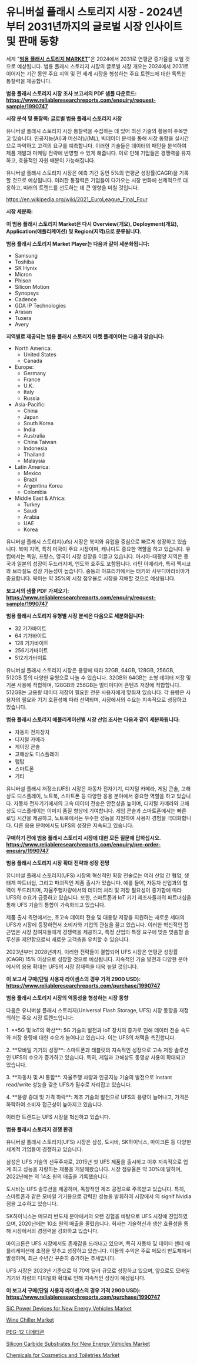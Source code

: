 <p><h1>유니버설 플래시 스토리지 시장 - 2024년부터 2031년까지의 글로벌 시장 인사이트 및 판매 동향</h1></p><p>세계 "<strong><a href="https://www.reliableresearchreports.com/universal-flash-storage-r1990747">범용 플래시 스토리지 MARKET</a></strong>"은 2024에서 2031로 연평균 증가율을 보일 것으로 예상됩니다. 범용 플래시 스토리지 시장의 글로벌 시장 개요는 2024에서 2031로 이어지는 기간 동안 주요 지역 및 전 세계 시장을 형성하는 주요 트렌드에 대한 독특한 통찰력을 제공합니다.</p>
<p><strong>범용 플래시 스토리지 시장 조사 보고서의 PDF 샘플 다운로드: <a href="https://www.reliableresearchreports.com/enquiry/request-sample/1990747">https://www.reliableresearchreports.com/enquiry/request-sample/1990747</a></strong></p>
<p><strong>시장 분석 및 통찰력: 글로벌 범용 플래시 스토리지 시장</strong></p>
<p><p>유니버설 플래시 스토리지 시장 통찰력을 수집하는 데 있어 최신 기술의 활용이 주목받고 있습니다. 인공지능(AI)과 머신러닝(ML), 빅데이터 분석을 통해 시장 동향을 실시간으로 파악하고 고객의 요구를 예측합니다. 이러한 기술들은 데이터의 패턴을 분석하여 제품 개발과 마케팅 전략에 반영할 수 있게 해줍니다. 이로 인해 기업들은 경쟁력을 유지하고, 효율적인 자원 배분이 가능해집니다. </p><p>유니버설 플래시 스토리지 시장은 예측 기간 동안 5%의 연평균 성장률(CAGR)을 기록할 것으로 예상됩니다. 이러한 통찰력은 기업들이 다가오는 시장 변화에 선제적으로 대응하고, 미래의 트렌드를 선도하는 데 큰 영향을 미칠 것입니다.</p></p>
<p><a href="%7CAUTHORITHY_DOMAIN_URL%7C">https://en.wikipedia.org/wiki/2021_EuroLeague_Final_Four</a></p>
<p><strong>시장 세분화:</strong></p>
<p><strong>이 범용 플래시 스토리지 Market은 다시 Overview(개요), Deployment(개요), Application(애플리케이션) 및 Region(지역)으로 분류됩니다.</strong></p>
<p><strong>범용 플래시 스토리지 Market Player는 다음과 같이 세분화됩니다:</strong></p>
<p><ul><li>Samsung</li><li>Toshiba</li><li>SK Hynix</li><li>Micron</li><li>Phison</li><li>Silicon Motion</li><li>Synopsys</li><li>Cadence</li><li>GDA IP Technologies</li><li>Arasan</li><li>Tuxera</li><li>Avery</li></ul></p>
<p><strong>지역별로 제공되는 범용 플래시 스토리지 마켓 플레이어는 다음과 같습니다:</strong></p>
<p><ul>
    <li>
        North America:
        <ul>
            <li>United States</li>
            <li>Canada</li>
        </ul>
    </li>
    <li>
        Europe:
        <ul>
            <li>Germany</li>
            <li>France</li>
            <li>U.K.</li>
            <li>Italy</li>
            <li>Russia</li>
        </ul>
    </li>
    <li>
        Asia-Pacific:
        <ul>
            <li>China</li>
            <li>Japan</li>
            <li>South Korea</li>
            <li>India</li>
            <li>Australia</li>
            <li>China Taiwan</li>
            <li>Indonesia</li>
            <li>Thailand</li>
            <li>Malaysia</li>
        </ul>
    </li>
    <li>
        Latin America:
        <ul>
            <li>Mexico</li>
            <li>Brazil</li>
            <li>Argentina Korea</li>
            <li>Colombia</li>
        </ul>
    </li>
    <li>
        Middle East & Africa:
        <ul>
            <li>Turkey</li>
            <li>Saudi</li>
            <li>Arabia</li>
            <li>UAE</li>
            <li>Korea</li>
        </ul>
    </li>
    </ul></p>
<p><p>유니버설 플래시 스토리지(ufs) 시장은 북미와 유럽을 중심으로 빠르게 성장하고 있습니다. 북미 지역, 특히 미국이 주요 시장이며, 캐나다도 중요한 역할을 하고 있습니다. 유럽에서는 독일, 프랑스, 영국이 시장 성장을 이끌고 있습니다. 아시아-태평양 지역은 중국과 일본의 성장이 두드러지며, 인도와 호주도 포함됩니다. 라틴 아메리카, 특히 멕시코와 브라질도 성장 가능성이 높습니다. 중동과 아프리카에서는 터키와 사우디아라비아가 중요합니다. 북미는 약 35%의 시장 점유율로 시장을 지배할 것으로 예상됩니다.</p></p>
<p><strong>보고서의 샘플 PDF 가져오기: <a href="https://www.reliableresearchreports.com/enquiry/request-sample/1990747">https://www.reliableresearchreports.com/enquiry/request-sample/1990747</a></strong></p>
<p><strong>범용 플래시 스토리지 유형별 시장 분석은 다음으로 세분화됩니다:</strong></p>
<p><ul><li>32 기가바이트</li><li>64 기가바이트</li><li>128 기가바이트</li><li>256기가바이트</li><li>512기가바이트</li></ul></p>
<p><p>유니버설 플래시 스토리지 시장은 용량에 따라 32GB, 64GB, 128GB, 256GB, 512GB 등의 다양한 유형으로 나눌 수 있습니다. 32GB와 64GB는 소형 데이터 저장 및 기본 사용에 적합하며, 128GB와 256GB는 멀티미디어 콘텐츠 저장에 적합합니다. 512GB는 고용량 데이터 저장이 필요한 전문 사용자에게 맞춰져 있습니다. 각 용량은 사용자의 필요와 기기 호환성에 따라 선택되며, 시장에서의 수요는 지속적으로 성장하고 있습니다.</p></p>
<p><strong>범용 플래시 스토리지 애플리케이션별 시장 산업 조사는 다음과 같이 세분화됩니다:</strong></p>
<p><ul><li>자동차 전자장치</li><li>디지털 카메라</li><li>게이밍 콘솔</li><li>고해상도 디스플레이</li><li>랩탑</li><li>스마트폰</li><li>기타</li></ul></p>
<p><p>유니버설 플래시 저장소(UFS) 시장은 자동차 전자기기, 디지털 카메라, 게임 콘솔, 고해상도 디스플레이, 노트북, 스마트폰 등 다양한 응용 분야에서 중요한 역할을 하고 있습니다. 자동차 전자기기에서의 고속 데이터 전송은 안전성을 높이며, 디지털 카메라와 고해상도 디스플레이는 이미지 품질 향상에 기여합니다. 게임 콘솔과 스마트폰에서는 빠른 로딩 시간을 제공하고, 노트북에서는 우수한 성능을 지원하여 사용자 경험을 극대화합니다. 다른 응용 분야에서도 UFS의 성장은 지속되고 있습니다.</p></p>
<p><strong>구매하기 전에 범용 플래시 스토리지 시장에 대한 모든 질문에 답하십시오. <a href="https://www.reliableresearchreports.com/enquiry/pre-order-enquiry/1990747">https://www.reliableresearchreports.com/enquiry/pre-order-enquiry/1990747</a></strong></p>
<p><strong>범용 플래시 스토리지 시장 확대 전략과 성장 전망</strong></p>
<p><p>유니버설 플래시 스토리지(UFS) 시장의 혁신적인 확장 전술로는 여러 산업 간 협업, 생태계 파트너십, 그리고 파괴적인 제품 출시가 있습니다. 예를 들어, 자동차 산업과의 협력이 두드러지며, 자율주행차량에서의 데이터 처리 및 저장 필요성이 증가함에 따라 UFS의 수요가 급증하고 있습니다. 또한, 스마트폰과 IoT 기기 제조사들과의 파트너십을 통해 UFS 기술의 통합이 가속화되고 있습니다.</p><p>제품 출시 측면에서는, 초고속 데이터 전송 및 대용량 저장을 지원하는 새로운 세대의 UFS가 시장에 등장하면서 소비자와 기업의 관심을 끌고 있습니다. 이러한 혁신적인 접근법은 시장 참여자들에게 경쟁력을 제공하고, 특정 산업의 특정 요구에 맞춘 맞춤형 솔루션을 제안함으로써 새로운 고객층을 유치할 수 있습니다.</p><p>2023년부터 2028년까지, 이러한 전략들이 결합되어 UFS 시장은 연평균 성장률(CAGR) 15% 이상으로 성장할 것으로 예상됩니다. 지속적인 기술 발전과 다양한 분야에서의 응용 확대는 UFS의 시장 잠재력을 더욱 높일 것입니다.</p></p>
<p><strong>이 보고서 구매(단일 사용자 라이센스의 경우 가격 2900 USD): <a href="https://www.reliableresearchreports.com/purchase/1990747">https://www.reliableresearchreports.com/purchase/1990747</a></strong></p>
<p><strong>범용 플래시 스토리지 시장의 역동성을 형성하는 시장 동향</strong></p>
<p><p>다음은 유니버설 플래시 스토리지(Universal Flash Storage, UFS) 시장 동향을 재정의하는 주요 시장 트렌드입니다:</p><p>1. **5G 및 IoT의 확산**: 5G 기술의 발전과 IoT 장치의 증가로 인해 데이터 전송 속도와 저장 용량에 대한 수요가 늘어나고 있습니다. 이는 UFS의 채택을 촉진합니다.</p><p>2. **모바일 기기의 성장**: 스마트폰과 태블릿의 지속적인 성장으로 고속 저장 솔루션인 UFS의 수요가 증가하고 있습니다. 특히, 게임과 고해상도 동영상 사용이 확대되고 있습니다.</p><p>3. **자동차 및 AI 통합**: 자율주행 차량과 인공지능 기술의 발전으로 Instant read/write 성능을 갖춘 UFS가 필수로 자리잡고 있습니다.</p><p>4. **용량 증대 및 가격 하락**: 제조 기술의 발전으로 UFS의 용량이 늘어나고, 가격은 하락하여 소비자 접근성이 높아지고 있습니다.</p><p>이러한 트렌드는 UFS 시장을 혁신하고 있습니다.</p></p>
<p><strong>범용 플래시 스토리지 경쟁 환경</strong></p>
<p><p>유니버설 플래시 스토리지(UFS) 시장은 삼성, 도시바, SK하이닉스, 마이크론 등 다양한 세계적 기업들이 경쟁하고 있습니다. </p><p>삼성은 UFS 기술의 선두주자로, 2015년 첫 UFS 제품을 출시하고 이후 지속적으로 업계 최고 성능을 자랑하는 제품을 개발해왔습니다. 시장 점유율은 약 30%에 달하며, 2022년에는 약 14조 원의 매출을 기록했습니다.</p><p>도시바는 UFS 솔루션을 제공하며, 독창적인 제조 공정으로 주목받고 있습니다. 특히, 스마트폰과 같은 모바일 기기용으로 강력한 성능을 발휘하여 시장에서 의 signif Nvidia 점을 고수하고 있습니다.</p><p>SK하이닉스는 메모리 반도체 분야에서의 오랜 경험을 바탕으로 UFS 시장에 진입하였으며, 2020년에는 10조 원의 매출을 올렸습니다. 회사는 기술혁신과 생산 효율성을 통해 시장에서의 경쟁력을 강화하고 있습니다.</p><p>마이크론은 UFS 시장에서도 존재감을 드러내고 있으며, 특히 자동차 및 데이터 센터 애플리케이션에 초점을 맞추고 성장하고 있습니다. 이들의 수익은 주로 메모리 반도체에서 발생하며, 최근 수년간 꾸준히 증가하는 추세입니다.</p><p>UFS 시장은 2023년 기준으로 약 70억 달러 규모로 성장하고 있으며, 앞으로도 모바일 기기와 차량의 디지털화 확대로 인해 지속적인 성장이 예상됩니다.</p></p>
<p><strong>이 보고서 구매(단일 사용자 라이센스의 경우 가격 2900 USD): <a href="https://www.reliableresearchreports.com/purchase/1990747">https://www.reliableresearchreports.com/purchase/1990747</a></strong></p>
<p><p><a href="https://issuu.com/reportprime-2/docs/sic-power-devices-for-new-energy-ve_ba1dd0682cbfd2">SiC Power Devices for New Energy Vehicles Market</a></p><p><a href="https://www.linkedin.com/pulse/strategic-market-insights-navigating-global-wine-chiller-landscape-kdtnc?trackingId=6hxLq02WSLuAe7O3GsI7LA%3D%3D">Wine Chiller Market</a></p><p><a href="https://medium.com/@derrickmafrks96745/peg-12-dimethicone-market-%EC%9D%98-%EA%B8%80%EB%A1%9C%EB%B2%8C-%EC%8B%9C%EC%9E%A5-%EA%B0%9C%EC%9A%94%EB%8A%94-%EC%A0%84-%EC%84%B8%EA%B3%84-%EB%B0%8F-%EC%A3%BC%EC%9A%94-%EC%8B%9C%EC%9E%A5%EC%9D%98-%EC%82%B0%EC%97%85%EC%97%90-%EC%98%81%ED%96%A5%EC%9D%84-%EB%AF%B8%EC%B9%98%EB%8A%94-%EC%A3%BC%EC%9A%94-%ED%8A%B8%EB%A0%8C%EB%93%9C%EC%97%90-%EB%8C%80%ED%95%9C-%EB%8F%85%ED%8A%B9%ED%95%9C-%EA%B4%80%EC%A0%90%EC%9D%84-%EC%A0%9C%EA%B3%B5%ED%95%A9%EB%8B%88%EB%8B%A4-6850fc19072f">PEG-12 디메티콘</a></p><p><a href="https://issuu.com/reportprime-2/docs/silicon-carbide-substrates-for-new-_61a9e92883fb22">Silicon Carbide Substrates for New Energy Vehicles Market</a></p><p><a href="https://github.com/abbislposival/Market-Research-Report-List-1/blob/main/chemicals-for-cosmetics-and-toiletries-market.md">Chemicals for Cosmetics and Toiletries Market</a></p></p>